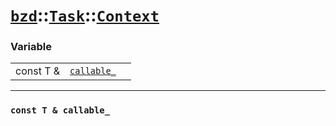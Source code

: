 # [`bzd`](../../../index.md)::[`Task`](../../index.md)::[`Context`](../index.md)

### Variable
||||
|---:|:---|:---|
|const T &|[`callable_`](.)||
------
### `const T & callable_`

